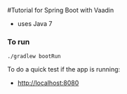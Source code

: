#Tutorial for Spring Boot with Vaadin

* uses Java 7

### To run
```
./gradlew bootRun
```

To do a quick test if the app is running:

* <http://localhost:8080>
